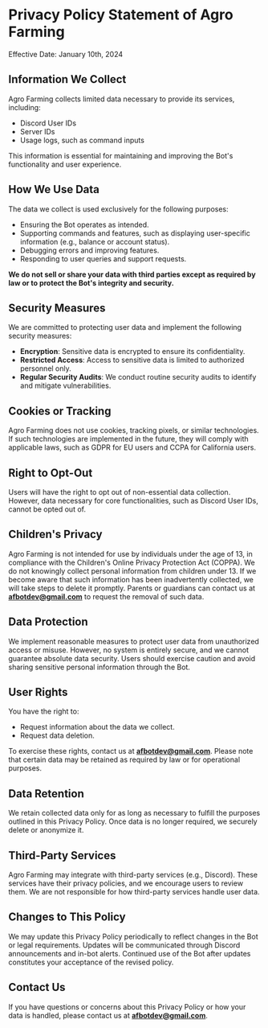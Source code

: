 # Privacy Policy Statement of Agro Farming
Effective Date: January 10th, 2024  

## Information We Collect  
Agro Farming collects limited data necessary to provide its services, including:  
  - Discord User IDs  
  - Server IDs  
  - Usage logs, such as command inputs  

This information is essential for maintaining and improving the Bot's functionality and user experience.  

## How We Use Data  
The data we collect is used exclusively for the following purposes:  
  - Ensuring the Bot operates as intended.  
  - Supporting commands and features, such as displaying user-specific information (e.g., balance or account status).  
  - Debugging errors and improving features.  
  - Responding to user queries and support requests.  

**We do not sell or share your data with third parties except as required by law or to protect the Bot's integrity and security.**  

## Security Measures  
We are committed to protecting user data and implement the following security measures:  
  - **Encryption**: Sensitive data is encrypted to ensure its confidentiality.  
  - **Restricted Access**: Access to sensitive data is limited to authorized personnel only.  
  - **Regular Security Audits**: We conduct routine security audits to identify and mitigate vulnerabilities.  

## Cookies or Tracking  
Agro Farming does not use cookies, tracking pixels, or similar technologies.  
If such technologies are implemented in the future, they will comply with applicable laws, such as GDPR for EU users and CCPA for California users.  

## Right to Opt-Out  
Users will have the right to opt out of non-essential data collection. However, data necessary for core functionalities, such as Discord User IDs, cannot be opted out of.  

## Children's Privacy  
Agro Farming is not intended for use by individuals under the age of 13, in compliance with the Children's Online Privacy Protection Act (COPPA). We do not knowingly collect personal information from children under 13. If we become aware that such information has been inadvertently collected, we will take steps to delete it promptly. Parents or guardians can contact us at **afbotdev@gmail.com** to request the removal of such data.  

## Data Protection  
We implement reasonable measures to protect user data from unauthorized access or misuse. However, no system is entirely secure, and we cannot guarantee absolute data security. Users should exercise caution and avoid sharing sensitive personal information through the Bot.  

## User Rights  
You have the right to:  
  - Request information about the data we collect.  
  - Request data deletion.  

To exercise these rights, contact us at **afbotdev@gmail.com**. Please note that certain data may be retained as required by law or for operational purposes.  

## Data Retention  
We retain collected data only for as long as necessary to fulfill the purposes outlined in this Privacy Policy. Once data is no longer required, we securely delete or anonymize it.  

## Third-Party Services  
Agro Farming may integrate with third-party services (e.g., Discord). These services have their privacy policies, and we encourage users to review them. We are not responsible for how third-party services handle user data.  

## Changes to This Policy  
We may update this Privacy Policy periodically to reflect changes in the Bot or legal requirements. Updates will be communicated through Discord announcements and in-bot alerts. Continued use of the Bot after updates constitutes your acceptance of the revised policy.  

## Contact Us  
If you have questions or concerns about this Privacy Policy or how your data is handled, please contact us at **afbotdev@gmail.com**.  
